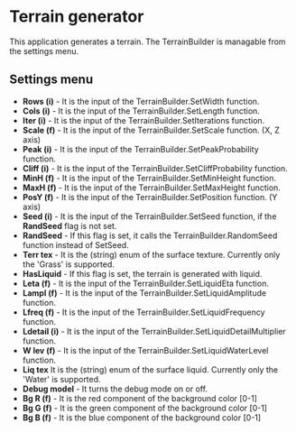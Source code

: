 # Terrain generator

This application generates a terrain. The TerrainBuilder is managable from the settings menu.

## Settings menu

- **Rows (i)** - It is the input of the TerrainBuilder.SetWidth function.
- **Cols (i)** - It is the input of the TerrainBuilder.SetLength function.
- **Iter (i)** - It is the input of the TerrainBuilder.SetIterations function.
- **Scale (f)** - It is the input of the TerrainBuilder.SetScale function. (X, Z axis)
- **Peak (i)** - It is the input of the TerrainBuilder.SetPeakProbability function.
- **Cliff (i)** - It is the input of the TerrainBuilder.SetCliffProbability function.
- **MinH (f)** - It is the input of the TerrainBuilder.SetMinHeight function.
- **MaxH (f)** - It is the input of the TerrainBuilder.SetMaxHeight function.
- **PosY (f)** - It is the input of the TerrainBuilder.SetPosition function. (Y axis)
- **Seed (i)** - It is the input of the TerrainBuilder.SetSeed function, if the **RandSeed** flag is not set.
- **RandSeed** - If this flag is set, it calls the TerrainBuilder.RandomSeed function instead of SetSeed.
- **Terr tex** - It is the (string) enum of the surface texture. Currently only the 'Grass' is supported.
- **HasLiquid** - If this flag is set, the terrain is generated with liquid.
- **Leta (f)** - It is the input of the TerrainBuilder.SetLiquidEta function.
- **Lampl (f)** - It is the input of the TerrainBuilder.SetLiquidAmplitude function.
- **Lfreq (f)** - It is the input of the TerrainBuilder.SetLiquidFrequency function.
- **Ldetail (i)** - It is the input of the TerrainBuilder.SetLiquidDetailMultiplier function.
- **W lev (f)** - It is the input of the TerrainBuilder.SetLiquidWaterLevel function.
- **Liq tex** It is the (string) enum of the surface liquid. Currently only the 'Water' is supported.
- **Debug model** - It turns the debug mode on or off.
- **Bg R (f)** - It is the red component of the background color [0-1]
- **Bg G (f)** - It is the green component of the background color [0-1]
- **Bg B (f)** - It is the blue component of the background color [0-1]
